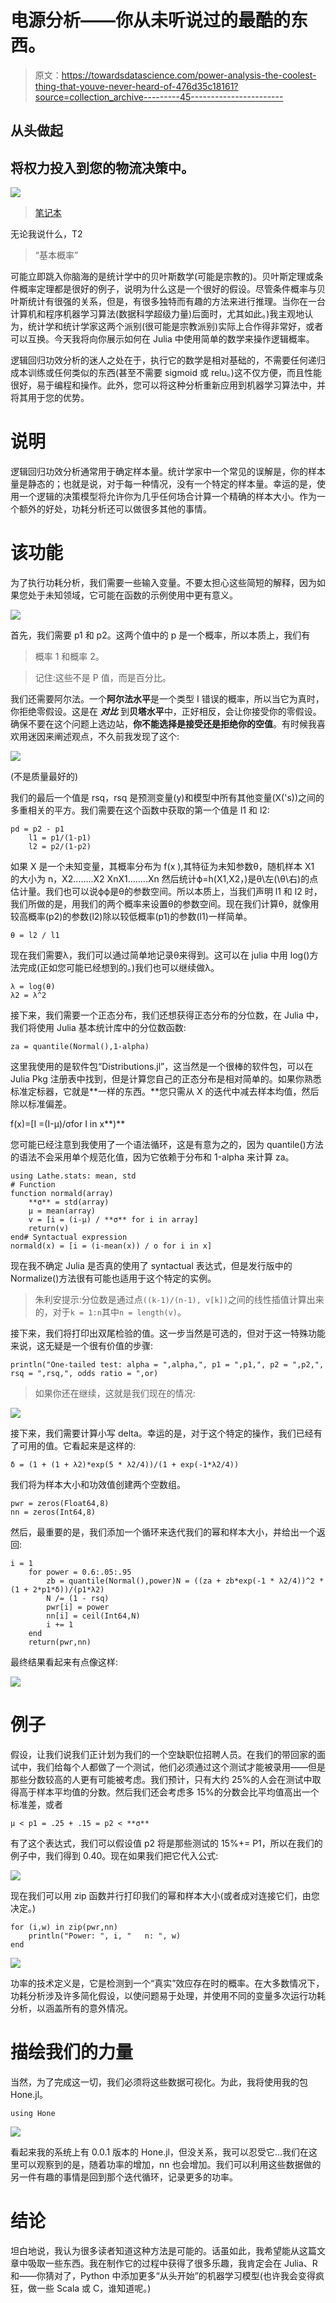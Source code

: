# 电源分析——你从未听说过的最酷的东西。

> 原文：<https://towardsdatascience.com/power-analysis-the-coolest-thing-that-youve-never-heard-of-476d35c18161?source=collection_archive---------45----------------------->

## 从头做起

## 将权力投入到您的物流决策中。

![](img/62253fda4039c145c0e85a187f4338a5.png)

> [笔记本](https://github.com/emmettgb/Emmetts-DS-NoteBooks/blob/master/Julia/using%20powerlog%20to%20our%20advantage.ipynb)

无论我说什么，T2

> “基本概率”

可能立即跳入你脑海的是统计学中的贝叶斯数学(可能是宗教的)。贝叶斯定理或条件概率定理都是很好的例子，说明为什么这是一个很好的假设。尽管条件概率与贝叶斯统计有很强的关系，但是，有很多独特而有趣的方法来进行推理。当你在一台计算机和程序机器学习算法(数据科学超级力量)后面时，尤其如此。)我主观地认为，统计学和统计学家这两个派别(很可能是宗教派别)实际上合作得非常好，或者可以互换。今天我将向你展示如何在 Julia 中使用简单的数学来操作逻辑概率。

逻辑回归功效分析的迷人之处在于，执行它的数学是相对基础的，不需要任何递归成本训练或任何类似的东西(甚至不需要 sigmoid 或 relu。)这不仅方便，而且性能很好，易于编程和操作。此外，您可以将这种分析重新应用到机器学习算法中，并将其用于您的优势。

# 说明

逻辑回归功效分析通常用于确定样本量。统计学家中一个常见的误解是，你的样本量是静态的；也就是说，对于每一种情况，没有一个特定的样本量。幸运的是，使用一个逻辑的决策模型将允许你为几乎任何场合计算一个精确的样本大小。作为一个额外的好处，功耗分析还可以做很多其他的事情。

# 该功能

为了执行功耗分析，我们需要一些输入变量。不要太担心这些简短的解释，因为如果您处于未知领域，它可能在函数的示例使用中更有意义。

![](img/ce5a6c6eccac52e9e5adb0b63f2ccc5f.png)

首先，我们需要 p1 和 p2。这两个值中的 p 是一个概率，所以本质上，我们有

> 概率 1 和概率 2。

> 记住:这些不是 P 值，而是百分比。

我们还需要阿尔法。一个**阿尔法水平**是一个类型 I 错误的概率，所以当它为真时，你拒绝零假设。这是在 ***对比*** 到**贝塔水平**中，正好相反，会让你接受你的零假设。确保不要在这个问题上选边站，**你不能选择是接受还是拒绝你的空值**。有时候我喜欢用迷因来阐述观点，不久前我发现了这个:

![](img/a2c6b469f12b21b63808210a0496df02.png)

(不是质量最好的)

我们的最后一个值是 rsq，rsq 是预测变量(y)和模型中所有其他变量(X('s))之间的多重相关的平方。我们需要在这个函数中获取的第一个值是 l1 和 l2:

```
pd = p2 - p1
    l1 = p1/(1-p1)
    l2 = p2/(1-p2)
```

如果 X 是一个未知变量，其概率分布为 f(x ),其特征为未知参数θ，随机样本 X1 的大小为 n，X2……..X2 XnX1……..Xn 然后统计ϕ=h(X1,X2，)是θ\左(\θ\右)的点估计量。我们也可以说ϕϕ是θ的参数空间。所以本质上，当我们声明 l1 和 l2 时，我们所做的是，用我们的两个概率来设置θ的参数空间。现在我们计算θ，就像用较高概率(p2)的参数(l2)除以较低概率(p1)的参数(l1)一样简单。

```
θ = l2 / l1
```

现在我们需要λ，我们可以通过简单地记录θ来得到。这可以在 julia 中用 log()方法完成(正如您可能已经想到的。)我们也可以继续做λ。

```
λ = log(θ)
λ2 = λ^2
```

接下来，我们需要一个正态分布，我们还想获得正态分布的分位数，在 Julia 中，我们将使用 Julia 基本统计库中的分位数函数:

```
za = quantile(Normal(),1-alpha)
```

这里我使用的是软件包“Distributions.jl”，这当然是一个很棒的软件包，可以在 Julia Pkg 注册表中找到，但是计算您自己的正态分布是相对简单的。如果你熟悉标准定标器，它就是**一样的东西。**您只需从 X 的迭代中减去样本均值，然后除以标准偏差。

f(x)=[I =(I-μ)/σfor I in x**)**

您可能已经注意到我使用了一个语法循环，这是有意为之的，因为 quantile()方法的语法不会采用单个规范化值，因为它依赖于分布和 1-alpha 来计算 za。

```
using Lathe.stats: mean, std
# Function
function normald(array)
    **σ** = std(array)
    μ = mean(array)
    v = [i = (i-μ) / **σ** for i in array]
    return(v)
end# Syntactual expression
normald(x) = [i = (i-mean(x)) / o for i in x]
```

现在我不确定 Julia 是否真的使用了 syntactual 表达式，但是发行版中的 Normalize()方法很有可能也适用于这个特定的实例。

> 朱利安提示:分位数是通过点`((k-1)/(n-1), v[k])`之间的线性插值计算出来的，对于`k = 1:n`其中`n = length(v)`。

接下来，我们将打印出双尾检验的值。这一步当然是可选的，但对于这一特殊功能来说，这无疑是一个很有价值的步骤:

```
println("One-tailed test: alpha = ",alpha,", p1 = ",p1,", p2 = ",p2,", rsq = ",rsq,", odds ratio = ",or)
```

> 如果你还在继续，这就是我们现在的情况:

![](img/2c61f8def963c6548db5e7e9b8cf005d.png)

接下来，我们需要计算小写 delta。幸运的是，对于这个特定的操作，我们已经有了可用的值。它看起来是这样的:

```
δ = (1 + (1 + λ2)*exp(5 * λ2/4))/(1 + exp(-1*λ2/4))
```

我们将为样本大小和功效值创建两个空数组。

```
pwr = zeros(Float64,8)
nn = zeros(Int64,8)
```

然后，最重要的是，我们添加一个循环来迭代我们的幂和样本大小，并给出一个返回:

```
i = 1
    for power = 0.6:.05:.95
        zb = quantile(Normal(),power)N = ((za + zb*exp(-1 * λ2/4))^2 * (1 + 2*p1*δ))/(p1*λ2)
        N /= (1 - rsq)
        pwr[i] = power
        nn[i] = ceil(Int64,N)
        i += 1
    end
    return(pwr,nn)
```

最终结果看起来有点像这样:

![](img/ea119fa4cda312a1b7f2382d4bc9cb48.png)

# 例子

假设，让我们说我们正计划为我们的一个空缺职位招聘人员。在我们的带回家的面试中，我们给每个人都做了一个测试，他们必须通过这个测试才能被录用——但是那些分数较高的人更有可能被考虑。我们预计，只有大约 25%的人会在测试中取得高于样本平均值的分数。然后我们还会考虑多 15%的分数会比平均值高出一个标准差，或者

```
μ < p1 = .25 + .15 = p2 < **σ**
```

有了这个表达式，我们可以假设值 p2 将是那些测试的 15%+= P1，所以在我们的例子中，我们得到 0.40。现在如果我们把它代入公式:

![](img/f658f3e3b5c534b59e0ec3a68d244c5d.png)

现在我们可以用 zip 函数并行打印我们的幂和样本大小(或者成对连接它们，由您决定。)

```
for (i,w) in zip(pwr,nn)
    println("Power: ", i, "   n: ", w)
end
```

![](img/953a7ccc85da33ba90f06b81201d1a37.png)

功率的技术定义是，它是检测到一个“真实”效应存在时的概率。在大多数情况下，功耗分析涉及许多简化假设，以使问题易于处理，并使用不同的变量多次运行功耗分析，以涵盖所有的意外情况。

# 描绘我们的力量

当然，为了完成这一切，我们必须将这些数据可视化。为此，我将使用我的包 Hone.jl。

```
using Hone
```

![](img/33cc3bd6cae68adea095981cefb3b586.png)

看起来我的系统上有 0.0.1 版本的 Hone.jl，但没关系，我可以忍受它…我们在这里可以观察到的是，随着功率的增加，nn 也会增加。我们可以利用这些数据做的另一件有趣的事情是回到那个迭代循环，记录更多的功率。

# 结论

坦白地说，我认为很多读者知道这种方法是可能的。话虽如此，我希望能从这篇文章中吸取一些东西。我在制作它的过程中获得了很多乐趣，我肯定会在 Julia、R 和——你猜对了，Python 中添加更多“从头开始”的机器学习模型(也许我会变得疯狂，做一些 Scala 或 C，谁知道呢。)